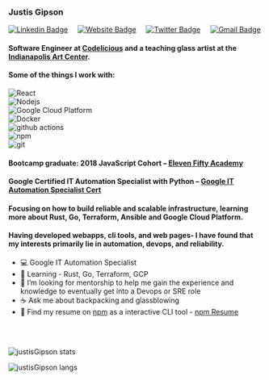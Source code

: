 <!--
**justisGipson/justisGipson** is a ✨ _special_ ✨ repository because its `README.md` (this file) appears on your GitHub profile.
-->

<h3 align='left'> Justis Gipson </h3>

[![Linkedin Badge](https://img.shields.io/badge/-justisgipson-blue?style=flat&logo=Linkedin&logoColor=white&link=https://www.linkedin.com/in/justis-gipson-00275216a/)](https://www.linkedin.com/in/justis-gipson-00275216a/) &nbsp; &nbsp;
[![Website Badge](https://img.shields.io/badge/-justisgipson.com-4486F3?style=flat&logo=Google-Chrome&logoColor=white&link=https://justisgipson.com)](https://justisgipson.com) &nbsp; &nbsp;
[![Twitter Badge](https://img.shields.io/badge/-@j__gipson-39B8FF?style=flat&labelColor=39B8FF&logo=twitter&logoColor=white&link=https://twitter.com/j__gipson)](https://twitter.com/j__gipson) &nbsp; &nbsp;
[![Gmail Badge](https://img.shields.io/badge/-justis710-DE4C40?style=flat&logo=Gmail&logoColor=white&link=mailto:justis710@gmail.com)](mailto:justis710@gmail.com)

#### Software Engineer at [Codelicious](https://www.codelicious.com/) and a teaching glass artist at the [Indianapolis Art Center](https://www.indplsartcenter.org/). 

#### Some of the things I work with:
<p>
  <img alt="React" src="https://img.shields.io/badge/-React-45b8d8?style=flat-square&logo=react&logoColor=white" />
  <br>
  <img alt="Nodejs" src="https://img.shields.io/badge/-Nodejs-43853d?style=flat-square&logo=Node.js&logoColor=white" />
  <br>
  <img alt="Google Cloud Platform" src="https://img.shields.io/badge/-Google_Cloud_Platform-1a73e8?style=flat-square&logo=google-cloud&logoColor=white" />
  <br>
  <img alt="Docker" src="https://img.shields.io/badge/-Docker-46a2f1?style=flat-square&logo=docker&logoColor=white" />
  <br>
<!--   <img alt="python" src="https://img.shields.io/badge/-Python-?style=flat-square&logo=python&logoColor=white" /> -->
  <img alt="github actions" src="https://img.shields.io/badge/-Github_Actions-2088FF?style=flat-square&logo=github-actions&logoColor=white" />
  <br>
  <img alt="npm" src="https://img.shields.io/badge/-NPM-CB3837?style=flat-square&logo=npm&logoColor=white" />
  <br>
  <img alt="git" src="https://img.shields.io/badge/-Git-F05032?style=flat-square&logo=git&logoColor=white" />
  <br>
</p>



#### Bootcamp graduate: 2018 JavaScript Cohort – [Eleven Fifty Academy](https://elevenfifty.org/)

#### Google Certified IT Automation Specialist with Python – [Google IT Automation Specialist Cert](https://www.coursera.org/professional-certificates/google-it-automation?utm_source=google&utm_medium=institutions&utm_campaign=gwgsite)

#### Focusing on how to build reliable and scalable infrastructure, learning more about Rust, Go, Terraform, Ansible and Google Cloud Platform.

####  Having developed webapps, cli tools, and web pages- I have found that my interests primarily lie in automation, devops, and reliability.

- :computer: Google IT Automation Specialist
- :snake: Learning - Rust, Go, Terraform, GCP
- :evergreen_tree: I’m looking for mentorship to help me gain the experience and knowledge to eventually get into a Devops or SRE role
- :coffee: Ask me about backpacking and glassblowing
- :floppy_disk: Find my resume on [npm](https://npmjs.com) as a interactive CLI tool - [npm Resume](https://www.npmjs.com/package/justis-resume)

<br>
<br>
<p align="left"> <img src="https://github-readme-stats.vercel.app/api?username=justisGipson&show_icons=true&count_private=true&theme=monokai&hide_border=true" alt="justisGipson stats" />

<br>
<p align="left"> <img src="https://github-readme-stats.vercel.app/api/top-langs/?username=justisGipson&langs_count=10&layout=compact&theme=monokai&hide_border=true&count_private=true&hide=jupyter%20notebook" alt="justisGipson langs" />
<br>
